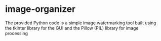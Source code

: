 # image-organizer
The provided Python code is a simple image watermarking tool built using the tkinter library for the GUI and the Pillow (PIL) library for image processing
